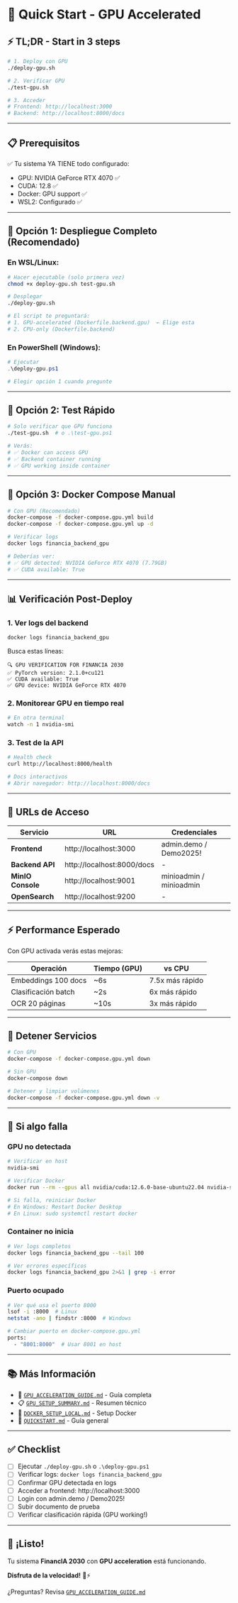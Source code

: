 # 🚀 Quick Start - GPU Accelerated

## ⚡ TL;DR - Start in 3 steps

```bash
# 1. Deploy con GPU
./deploy-gpu.sh

# 2. Verificar GPU
./test-gpu.sh

# 3. Acceder
# Frontend: http://localhost:3000
# Backend: http://localhost:8000/docs
```

---

## 📋 Prerequisitos

✅ Tu sistema YA TIENE todo configurado:
- GPU: NVIDIA GeForce RTX 4070 ✅
- CUDA: 12.8 ✅
- Docker: GPU support ✅
- WSL2: Configurado ✅

---

## 🎯 Opción 1: Despliegue Completo (Recomendado)

### En WSL/Linux:
```bash
# Hacer ejecutable (solo primera vez)
chmod +x deploy-gpu.sh test-gpu.sh

# Desplegar
./deploy-gpu.sh

# El script te preguntará:
# 1. GPU-accelerated (Dockerfile.backend.gpu)  ← Elige esta
# 2. CPU-only (Dockerfile.backend)
```

### En PowerShell (Windows):
```powershell
# Ejecutar
.\deploy-gpu.ps1

# Elegir opción 1 cuando pregunte
```

---

## 🧪 Opción 2: Test Rápido

```bash
# Solo verificar que GPU funciona
./test-gpu.sh  # o .\test-gpu.ps1

# Verás:
# ✅ Docker can access GPU
# ✅ Backend container running
# ✅ GPU working inside container
```

---

## 🐳 Opción 3: Docker Compose Manual

```bash
# Con GPU (Recomendado)
docker-compose -f docker-compose.gpu.yml build
docker-compose -f docker-compose.gpu.yml up -d

# Verificar logs
docker logs financia_backend_gpu

# Deberías ver:
# ✅ GPU detected: NVIDIA GeForce RTX 4070 (7.79GB)
# ✅ CUDA available: True
```

---

## 📊 Verificación Post-Deploy

### 1. Ver logs del backend
```bash
docker logs financia_backend_gpu
```

Busca estas líneas:
```
🔍 GPU VERIFICATION FOR FINANCIA 2030
✅ PyTorch version: 2.1.0+cu121
✅ CUDA available: True
✅ GPU device: NVIDIA GeForce RTX 4070
```

### 2. Monitorear GPU en tiempo real
```bash
# En otra terminal
watch -n 1 nvidia-smi
```

### 3. Test de la API
```bash
# Health check
curl http://localhost:8000/health

# Docs interactivos
# Abrir navegador: http://localhost:8000/docs
```

---

## 🎯 URLs de Acceso

| Servicio | URL | Credenciales |
|----------|-----|--------------|
| **Frontend** | http://localhost:3000 | admin.demo / Demo2025! |
| **Backend API** | http://localhost:8000/docs | - |
| **MinIO Console** | http://localhost:9001 | minioadmin / minioadmin |
| **OpenSearch** | http://localhost:9200 | - |

---

## ⚡ Performance Esperado

Con GPU activada verás estas mejoras:

| Operación | Tiempo (GPU) | vs CPU |
|-----------|--------------|--------|
| Embeddings 100 docs | ~6s | 7.5x más rápido |
| Clasificación batch | ~2s | 6x más rápido |
| OCR 20 páginas | ~10s | 3x más rápido |

---

## 🛑 Detener Servicios

```bash
# Con GPU
docker-compose -f docker-compose.gpu.yml down

# Sin GPU
docker-compose down

# Detener y limpiar volúmenes
docker-compose -f docker-compose.gpu.yml down -v
```

---

## 🐛 Si algo falla

### GPU no detectada
```bash
# Verificar en host
nvidia-smi

# Verificar Docker
docker run --rm --gpus all nvidia/cuda:12.6.0-base-ubuntu22.04 nvidia-smi

# Si falla, reiniciar Docker
# En Windows: Restart Docker Desktop
# En Linux: sudo systemctl restart docker
```

### Container no inicia
```bash
# Ver logs completos
docker logs financia_backend_gpu --tail 100

# Ver errores específicos
docker logs financia_backend_gpu 2>&1 | grep -i error
```

### Puerto ocupado
```bash
# Ver qué usa el puerto 8000
lsof -i :8000  # Linux
netstat -ano | findstr :8000  # Windows

# Cambiar puerto en docker-compose.gpu.yml
ports:
  - "8001:8000"  # Usar 8001 en host
```

---

## 📚 Más Información

- 📖 [`GPU_ACCELERATION_GUIDE.md`](./GPU_ACCELERATION_GUIDE.md) - Guía completa
- 📋 [`GPU_SETUP_SUMMARY.md`](./GPU_SETUP_SUMMARY.md) - Resumen técnico
- 🐳 [`DOCKER_SETUP_LOCAL.md`](./DOCKER_SETUP_LOCAL.md) - Setup Docker
- 🚀 [`QUICKSTART.md`](./QUICKSTART.md) - Guía general

---

## ✅ Checklist

- [ ] Ejecutar `./deploy-gpu.sh` o `.\deploy-gpu.ps1`
- [ ] Verificar logs: `docker logs financia_backend_gpu`
- [ ] Confirmar GPU detectada en logs
- [ ] Acceder a frontend: http://localhost:3000
- [ ] Login con admin.demo / Demo2025!
- [ ] Subir documento de prueba
- [ ] Verificar clasificación rápida (GPU working!)

---

## 🎉 ¡Listo!

Tu sistema **FinancIA 2030** con **GPU acceleration** está funcionando.

**Disfruta de la velocidad!** 🚀⚡

¿Preguntas? Revisa [`GPU_ACCELERATION_GUIDE.md`](./GPU_ACCELERATION_GUIDE.md)
